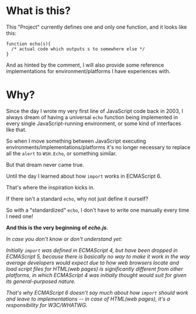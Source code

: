 # What is this?

This "Project" currently defines one and only one function, and it looks like this:
```
function echo(s){
  /* actual code which outputs s to somewhere else */
}
```

And as hinted by the comment, I will also provide some reference implementations for environment/platforms I have experiences with.

# Why?

Since the day I wrote my very first line of JavaScript code back in 2003, I always dream of having a universal ```echo``` function being implemented in every single JavaScript-running environment, or some kind of interfaces like that.

So when I move something between JavaScript executing environments/implementations/platforms it's no longer necessary to replace all the ```alert``` to ```WSH.Echo```, or something similar.

But that dream never came true.

Until the day I learned about how ```import``` works in ECMAScript 6.

That's where the inspiration kicks in.

If there isn't a standard ```echo```, why not just define it ourself?

So with a "standardized" ```echo```, I don't have to write one manually every time I need one!

**And this is the very beginning of *echo.js*.**

*In case you don't know or don't understand yet:*

*Initially ```import``` was defined in ECMAScript 4, but have been dropped in ECMAScript 5, because there is basically no way to make it work in the way average developers would expect due to how web browsers locate and load script files for HTML(web pages) is significantly different from other platforms, in which ECMAScript 4 was initially thought would suit for given its general-purposed nature.*

*That's why ECMAScript 6 doesn't say much about how ```import``` should work and leave to implementations -- in case of HTML(web pages), it's a responsibility for W3C/WHATWG.*
